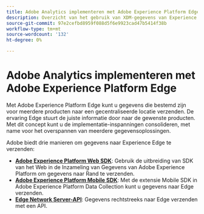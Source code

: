 ```yaml
---
title: Adobe Analytics implementeren met Adobe Experience Platform Edge
description: Overzicht van het gebruik van XDM-gegevens van Experience Platform in Adobe Analytics
source-git-commit: 97e2cefbd8959f088d5f6e9923cad47b5414f38b
workflow-type: tm+mt
source-wordcount: '132'
ht-degree: 0%

---
```


# Adobe Analytics implementeren met Adobe Experience Platform Edge

Met Adobe Experience Platform Edge kunt u gegevens die bestemd zijn voor meerdere producten naar een gecentraliseerde locatie verzenden. De ervaring Edge stuurt de juiste informatie door naar de gewenste producten. Met dit concept kunt u de implementatie-inspanningen consolideren, met name voor het overspannen van meerdere gegevensoplossingen.

Adobe biedt drie manieren om gegevens naar Experience Edge te verzenden:

* **[Adobe Experience Platform Web SDK](web-sdk/overview.md)**: Gebruik de uitbreiding van SDK van het Web in de Inzameling van Gegevens van Adobe Experience Platform om gegevens naar Rand te verzenden.
* **[Adobe Experience Platform Mobile SDK](mobile-sdk/overview.md)**: Met de extensie Mobile SDK in Adobe Experience Platform Data Collection kunt u gegevens naar Edge verzenden.
* **[Edge Network Server-API](edge-api/overview.md)**: Gegevens rechtstreeks naar Edge verzenden met een API.
